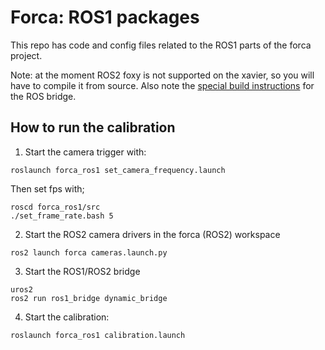 # Forca: ROS1 packages
This repo has code and config files related to the ROS1 parts of the forca project.


Note: at the moment ROS2 foxy is not supported on the xavier, so you will have to compile it from source.
Also note the [special build instructions](https://github.com/ros2/ros1_bridge/blob/master/README.md) for the ROS bridge.

## How to run the calibration

1) Start the camera trigger with:

```
roslaunch forca_ros1 set_camera_frequency.launch
```
Then set fps with;
```
roscd forca_ros1/src
./set_frame_rate.bash 5
```

2) Start the ROS2 camera drivers in the forca (ROS2) workspace
```
ros2 launch forca cameras.launch.py
```
3) Start the ROS1/ROS2 bridge
```
uros2
ros2 run ros1_bridge dynamic_bridge
```

4) Start the calibration:
```
roslaunch forca_ros1 calibration.launch
```
